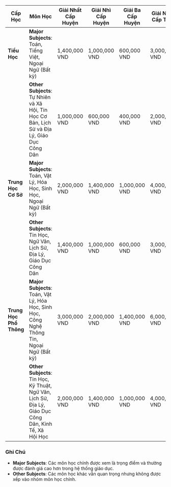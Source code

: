 
| **Cấp Học**           | **Môn Học**                                                                 | **Giải Nhất Cấp Huyện** | **Giải Nhì Cấp Huyện** | **Giải Ba Cấp Huyện** | **Giải Nhất Cấp Tỉnh** | **Giải Nhì Cấp Tỉnh** | **Giải Ba Cấp Tỉnh** |
|-----------------------|-----------------------------------------------------------------------------|-------------------------|------------------------|-----------------------|------------------------|-----------------------|----------------------|
| **Tiểu Học**          | **Major Subjects**: Toán, Tiếng Việt, Ngoại Ngữ (Bất kỳ)                    | 1,400,000 VND           | 1,000,000 VND          | 600,000 VND           | 3,000,000 VND          | 2,000,000 VND         | 1,400,000 VND        |
|                       | **Other Subjects**: Tự Nhiên và Xã Hội, Tin Học Cơ Bản, Lịch Sử và Địa Lý, Giáo Dục Công Dân | 1,000,000 VND           | 600,000 VND            | 400,000 VND           | 2,000,000 VND          | 1,400,000 VND         | 1,000,000 VND        |
| **Trung Học Cơ Sở**   | **Major Subjects**: Toán, Vật Lý, Hóa Học, Sinh Học, Ngoại Ngữ (Bất kỳ)     | 2,000,000 VND           | 1,400,000 VND          | 1,000,000 VND         | 4,000,000 VND          | 3,000,000 VND         | 2,000,000 VND        |
|                       | **Other Subjects**: Tin Học, Ngữ Văn, Lịch Sử, Địa Lý, Giáo Dục Công Dân     | 1,400,000 VND           | 1,000,000 VND          | 600,000 VND           | 3,000,000 VND          | 2,000,000 VND         | 1,400,000 VND        |
| **Trung Học Phổ Thông**| **Major Subjects**: Toán, Vật Lý, Hóa Học, Sinh Học, Công Nghệ Thông Tin, Ngoại Ngữ (Bất kỳ) | 3,000,000 VND           | 2,000,000 VND          | 1,400,000 VND         | 6,000,000 VND          | 4,000,000 VND         | 3,000,000 VND        |
|                       | **Other Subjects**: Tin Học, Kỹ Thuật, Ngữ Văn, Lịch Sử, Địa Lý, Giáo Dục Công Dân, Kinh Tế, Xã Hội Học | 2,000,000 VND           | 1,400,000 VND          | 1,000,000 VND         | 4,000,000 VND          | 3,000,000 VND         | 2,000,000 VND        |

### Ghi Chú
- **Major Subjects**: Các môn học chính được xem là trọng điểm và thường được đánh giá cao hơn trong hệ thống giáo dục.
- **Other Subjects**: Các môn học khác vẫn quan trọng nhưng không được xếp vào nhóm môn học chính.
